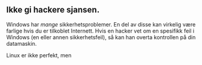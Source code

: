<?php require("../../entete.php");?> <?php require("../../base.php");?> <?php require("../../fonctions.php");?>

<div id="corps">

<h2>Ikke gi hackere sjansen.</h2>

<p>Windows har <i>mange</i> sikkerhetsproblemer. En del av disse kan virkelig være farlige hvis du er tilkoblet Internett. Hvis en hacker vet om en spesifikk feil i Windows (en eller annen sikkerhetsfeil), så kan han overta kontrollen på din datamaskin.</p>

<p>Linux er ikke perfekt, men</p> 

</div>


